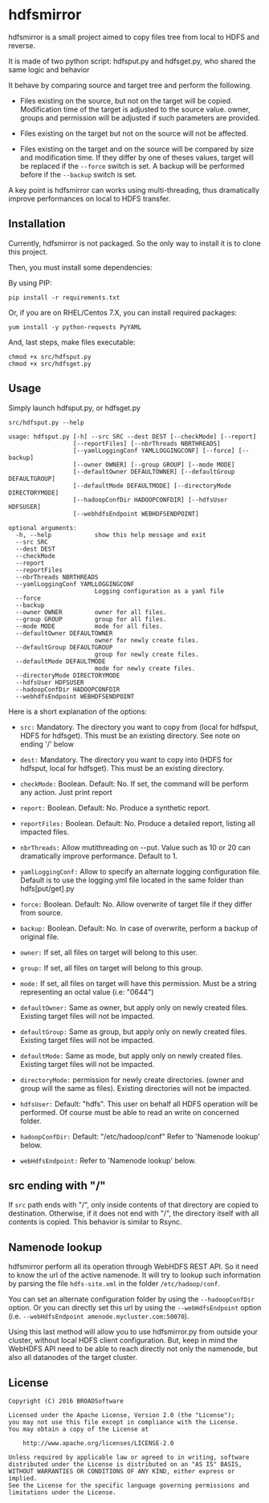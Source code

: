 # hdfsmirror

hdfsmirror is a small project aimed to copy files tree from local to HDFS and reverse. 

It is made of two python script: hdfsput.py and hdfsget.py, who shared the same logic and behavior

It behave by comparing source and target tree and perform the following.

* Files existing on the source, but not on the target will be copied. Modification time of the target is adjusted to the source value. owner, groups and permission will be adjusted if such parameters are provided.

* Files existing on the target but not on the source will not be affected.

* Files existing on the target and on the source will be compared by size and modification time. If they differ by one of theses values, target will be replaced if the `--force` switch is set. A backup will be performed before if the `--backup` switch is set. 

A key point is hdfsmirror can works using multi-threading, thus dramatically improve performances on local to HDFS transfer. 

## Installation

Currently, hdfsmirror is not packaged. So the only way to install it is to clone this project.

Then, you must install some dependencies:

By using PIP:

    pip install -r requirements.txt

Or, if you are on RHEL/Centos 7.X, you can install required packages:

    yum install -y python-requests PyYAML

And, last steps, make files executable:

	chmod +x src/hdfsput.py
	chmod +x src/hdfsget.py

## Usage

Simply launch hdfsput.py, or hdfsget.py

	src/hdfsput.py --help
	
	usage: hdfsput.py [-h] --src SRC --dest DEST [--checkMode] [--report]
	                  [--reportFiles] [--nbrThreads NBRTHREADS]
	                  [--yamlLoggingConf YAMLLOGGINGCONF] [--force] [--backup]
	                  [--owner OWNER] [--group GROUP] [--mode MODE]
	                  [--defaultOwner DEFAULTOWNER] [--defaultGroup DEFAULTGROUP]
	                  [--defaultMode DEFAULTMODE] [--directoryMode DIRECTORYMODE]
	                  [--hadoopConfDir HADOOPCONFDIR] [--hdfsUser HDFSUSER]
	                  [--webhdfsEndpoint WEBHDFSENDPOINT]
	
	optional arguments:
	  -h, --help            show this help message and exit
	  --src SRC
	  --dest DEST
	  --checkMode
	  --report
	  --reportFiles
	  --nbrThreads NBRTHREADS
	  --yamlLoggingConf YAMLLOGGINGCONF
	                        Logging configuration as a yaml file
	  --force
	  --backup
	  --owner OWNER         owner for all files.
	  --group GROUP         group for all files.
	  --mode MODE           mode for all files.
	  --defaultOwner DEFAULTOWNER
	                        owner for newly create files.
	  --defaultGroup DEFAULTGROUP
	                        group for newly create files.
	  --defaultMode DEFAULTMODE
	                        mode for newly create files.
	  --directoryMode DIRECTORYMODE
	  --hdfsUser HDFSUSER
	  --hadoopConfDir HADOOPCONFDIR
	  --webhdfsEndpoint WEBHDFSENDPOINT	
	  
Here is a short explanation of the options:

* `src:` Mandatory. The directory you want to copy from (local for hdfsput, HDFS for hdfsget). This must be an existing directory. See note on ending '/' below

* `dest:` Mandatory. The directory you want to copy into (HDFS for hdfsput, local for hdfsget). This must be an existing directory.

* `checkMode:` Boolean. Default: No. If set, the command will be perform any action. Just print report

* `report:` Boolean. Default: No. Produce a synthetic report.

* `reportFiles:` Boolean. Default: No. Produce a detailed report, listing all impacted files.

* `nbrThreads:` Allow mutithreading on --put. Value such as 10 or 20 can dramatically improve performance. Default to 1.

* `yamlLoggingConf:` Allow to specify an alternate logging configuration file. Default is to use the logging.yml file located in the same folder than hdfs[put/get].py

* `force:` Boolean. Default: No. Allow overwrite of target file if they differ from source.

* `backup:` Boolean. Default: No. In case of overwrite, perform a backup of original file.

* `owner:` If set, all files on target will belong to this user.

* `group:` If set, all files on target will belong to this group.

* `mode:` If set, all files on target will have this permission. Must be a string representing an octal value (i.e: "0644")

* `defaultOwner:` Same as owner, but apply only on newly created files. Existing target files will not be impacted.

* `defaultGroup:` Same as group, but apply only on newly created files. Existing target files will not be impacted.

* `defaultMode:` Same as mode, but apply only on newly created files. Existing target files will not be impacted.

* `directoryMode:` permission for newly create directories. (owner and group will the same as files). Existing directories will not be impacted.

* `hdfsUser:` Default: "hdfs". This user on behalf all HDFS operation will be performed. Of course must be able to read an write on concerned folder.

* `hadoopConfDir:` Default: "/etc/hadoop/conf" Refer to 'Namenode lookup' below.

* `webHdfsEndpoint:` Refer to 'Namenode lookup' below.

## src ending with "/"

If `src` path ends with "/", only inside contents of that directory are copied to destination. Otherwise, if it does not end with "/", the directory itself with all contents is copied. This behavior is similar to Rsync.

## Namenode lookup

hdfsmirror perform all its operation through WebHDFS REST API. So it need to know the url of the active namenode. It will try to lookup such information by parsing the file `hdfs-site.xml` in the folder `/etc/hadoop/conf`. 

You can set an alternate configuration folder by using the `--hadoopConfDir` option. Or you can directly set this url by using the `--webHdfsEndpoint` option (i.e. `--webHdfsEndpoint amenode.mycluster.com:50070`).

Using this last method will allow you to use hdfsmirror.py from outside your cluster, without local HDFS client configuration. But, keep in mind the WebHDFS API need to be able to reach directly not only the namenode, but also all datanodes of the target cluster.


## License

    Copyright (C) 2016 BROADSoftware

	Licensed under the Apache License, Version 2.0 (the "License");
	you may not use this file except in compliance with the License.
	You may obtain a copy of the License at
	
	    http://www.apache.org/licenses/LICENSE-2.0
	
	Unless required by applicable law or agreed to in writing, software
	distributed under the License is distributed on an "AS IS" BASIS,
	WITHOUT WARRANTIES OR CONDITIONS OF ANY KIND, either express or implied.
	See the License for the specific language governing permissions and
	limitations under the License.




